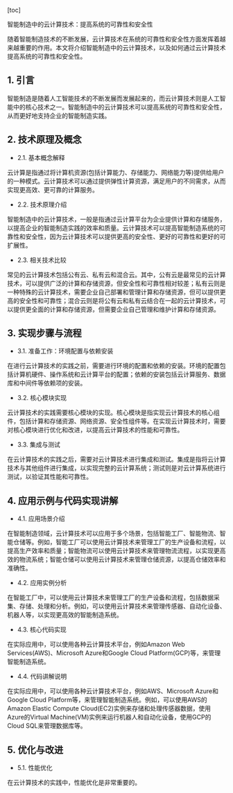 
[toc]                    
                
                
智能制造中的云计算技术：提高系统的可靠性和安全性

随着智能制造技术的不断发展，云计算技术在系统的可靠性和安全性方面发挥着越来越重要的作用。本文将介绍智能制造中的云计算技术，以及如何通过云计算技术提高系统的可靠性和安全性。

## 1. 引言

智能制造是随着人工智能技术的不断发展而发展起来的，而云计算技术则是人工智能中的核心技术之一。智能制造中的云计算技术可以提高系统的可靠性和安全性，从而更好地支持企业的智能制造实践。

## 2. 技术原理及概念

- 2.1. 基本概念解释

云计算是指通过将计算机资源(包括计算能力、存储能力、网络能力等)提供给用户的一种模式。云计算技术可以通过提供弹性计算资源，满足用户的不同需求，从而实现更高效、更可靠的计算服务。

- 2.2. 技术原理介绍

智能制造中的云计算技术，一般是指通过云计算平台为企业提供计算和存储服务，以提高企业的智能制造实践的效率和质量。云计算技术可以提高智能制造系统的可靠性和安全性，因为云计算技术可以提供更高的安全性、更好的可靠性和更好的可扩展性。

- 2.3. 相关技术比较

常见的云计算技术包括公有云、私有云和混合云。其中，公有云是最常见的云计算技术，可以提供广泛的计算和存储资源，但安全性和可靠性相对较差；私有云则是一种特殊的云计算技术，需要企业自己部署和管理计算和存储资源，但可以提供更高的安全性和可靠性；混合云则是将公有云和私有云结合在一起的云计算技术，可以提供更全面的计算和存储资源，但需要企业自己管理和维护计算和存储资源。

## 3. 实现步骤与流程

- 3.1. 准备工作：环境配置与依赖安装

在进行云计算技术的实践之前，需要进行环境的配置和依赖的安装。环境的配置包括计算机硬件、操作系统和云计算平台的配置；依赖的安装包括云计算服务、数据库和中间件等依赖项的安装。

- 3.2. 核心模块实现

云计算技术的实践需要核心模块的实现。核心模块是指实现云计算技术的核心组件，包括计算和存储资源、网络资源、安全性组件等。在实现云计算技术时，需要对核心模块进行优化和改进，以提高云计算技术的性能和可靠性。

- 3.3. 集成与测试

在云计算技术的实践之后，需要对云计算技术进行集成和测试。集成是指将云计算技术与其他组件进行集成，以实现完整的云计算系统；测试则是对云计算系统进行测试，以验证其性能和可靠性。

## 4. 应用示例与代码实现讲解

- 4.1. 应用场景介绍

在智能制造领域，云计算技术可以应用于多个场景，包括智能工厂、智能物流、智能仓储等。例如，智能工厂可以使用云计算技术来管理工厂的生产设备和流程，以提高生产效率和质量；智能物流可以使用云计算技术来管理物流流程，以实现更高效的物流系统；智能仓储可以使用云计算技术来管理仓储资源，以提高仓储效率和准确性。

- 4.2. 应用实例分析

在智能工厂中，可以使用云计算技术来管理工厂的生产设备和流程，包括数据采集、存储、处理和分析。例如，可以使用云计算技术来管理传感器、自动化设备、机器人等，以实现更高效的智能制造系统。

- 4.3. 核心代码实现

在实际应用中，可以使用各种云计算技术平台，例如Amazon Web Services(AWS)、Microsoft Azure和Google Cloud Platform(GCP)等，来管理智能制造系统。

- 4.4. 代码讲解说明

在实际应用中，可以使用各种云计算技术平台，例如AWS、Microsoft Azure和Google Cloud Platform等，来管理智能制造系统。例如，可以使用AWS的Amazon Elastic Compute Cloud(EC2)实例来存储和处理传感器数据，使用Azure的Virtual Machine(VM)实例来运行机器人和自动化设备，使用GCP的Cloud SQL来管理数据库等。

## 5. 优化与改进

- 5.1. 性能优化

在云计算技术的实践中，性能优化是非常重要的。

